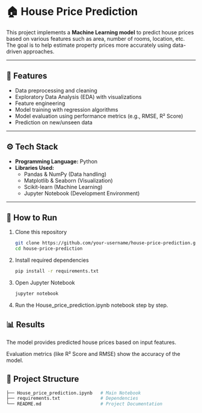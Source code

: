 # 🏠 House Price Prediction

This project implements a **Machine Learning model** to predict house prices based on various features such as area, number of rooms, location, etc. The goal is to help estimate property prices more accurately using data-driven approaches.

---

## 📌 Features
- Data preprocessing and cleaning  
- Exploratory Data Analysis (EDA) with visualizations  
- Feature engineering  
- Model training with regression algorithms  
- Model evaluation using performance metrics (e.g., RMSE, R² Score)  
- Prediction on new/unseen data  

---

## ⚙️ Tech Stack
- **Programming Language:** Python  
- **Libraries Used:**  
  - Pandas & NumPy (Data handling)  
  - Matplotlib & Seaborn (Visualization)  
  - Scikit-learn (Machine Learning)  
  - Jupyter Notebook (Development Environment)  

---

## 🚀 How to Run
1. Clone this repository  
   ```bash
   git clone https://github.com/your-username/house-price-prediction.git
   cd house-price-prediction
2. Install required dependencies
   ```bash
   pip install -r requirements.txt
3. Open Jupyter Notebook
   ```bash
   jupyter notebook
4. Run the House_price_prediction.ipynb notebook step by step.

## 📊 Results

The model provides predicted house prices based on input features.

Evaluation metrics (like R² Score and RMSE) show the accuracy of the model.

## 📂 Project Structure
   ```bash
├── House_price_prediction.ipynb   # Main Notebook
├── requirements.txt               # Dependencies
└── README.md                      # Project Documentation

